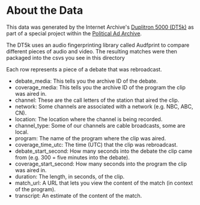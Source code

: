 # About the Data
This data was generated by the Internet Archive's [Duplitron 5000 (DT5k)](https://github.com/slifty/tvarchive-duplitron)
as part of a special project within the [Political Ad Archive](politicaladarchive.org/debate-project).

The DT5k uses an audio fingerprinting library called Audfprint to compare different
pieces of audio and video.  The resulting matches were then packaged into the csvs
you see in this directory

Each row represents a piece of a debate that was rebroadcast.

- debate_media: This tells you the archive ID of the debate.
- coverage_media: This tells you the archive ID of the program the clip was aired in.
- channel: These are the call letters of the station that aired the clip.
- network: Some channels are associated with a network (e.g. NBC, ABC, CN).
- location: The location where the channel is being recorded.
- channel_type: Some of our channels are cable broadcasts, some are local.
- program: The name of the program where the clip was aired.
- coverage_time_utc: The time (UTC) that the clip was rebroadcast.
- debate_start_second: How many seconds into the debate the clip came from (e.g. 300 = five minutes into the debate).
- coverage_start_second: How many seconds into the program the clip was aired in.
- duration: The length, in seconds, of the clip.
- match_url: A URL that lets you view the content of the match (in context of the program).
- transcript: An estimate of the content of the match.